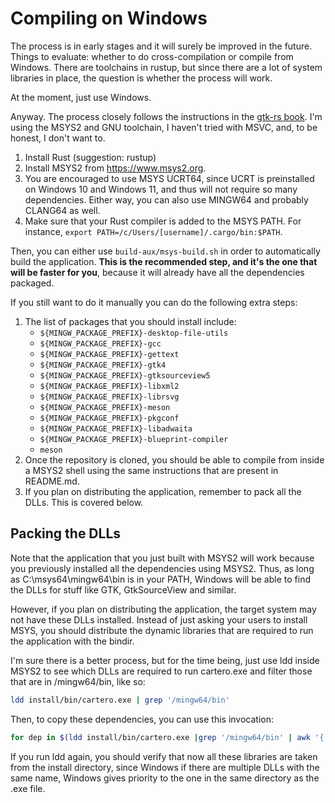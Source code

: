 # Compiling on Windows


The process is in early stages and it will surely be improved in the future.
Things to evaluate: whether to do cross-compilation or compile from Windows.
There are toolchains in rustup, but since there are a lot of system libraries
in place, the question is whether the process will work.

At the moment, just use Windows.

Anyway. The process closely follows the instructions in the [gtk-rs book][win].
I'm using the MSYS2 and GNU toolchain, I haven't tried with MSVC, and, to be
honest, I don't want to.

1. Install Rust (suggestion: rustup)
1. Install MSYS2 from https://www.msys2.org.
1. You are encouraged to use MSYS UCRT64, since UCRT is preinstalled on Windows
   10 and Windows 11, and thus will not require so many dependencies. Either way,
   you can also use MINGW64 and probably CLANG64 as well.
1. Make sure that your Rust compiler is added to the MSYS PATH. For instance,
   `export PATH=/c/Users/[username]/.cargo/bin:$PATH`.

Then, you can either use `build-aux/msys-build.sh` in order to automatically build
the application. **This is the recommended step, and it's the one that will be
faster for you**, because it will already have all the dependencies packaged.

If you still want to do it manually you can do the following extra steps:

1. The list of packages that you should install include:
   * `${MINGW_PACKAGE_PREFIX}-desktop-file-utils`
   * `${MINGW_PACKAGE_PREFIX}-gcc`
   * `${MINGW_PACKAGE_PREFIX}-gettext`
   * `${MINGW_PACKAGE_PREFIX}-gtk4`
   * `${MINGW_PACKAGE_PREFIX}-gtksourceview5`
   * `${MINGW_PACKAGE_PREFIX}-libxml2`
   * `${MINGW_PACKAGE_PREFIX}-librsvg`
   * `${MINGW_PACKAGE_PREFIX}-meson`
   * `${MINGW_PACKAGE_PREFIX}-pkgconf`
   * `${MINGW_PACKAGE_PREFIX}-libadwaita`
   * `${MINGW_PACKAGE_PREFIX}-blueprint-compiler`
   * `meson`
1. Once the repository is cloned, you should be able to compile from inside a
MSYS2 shell using the same instructions that are present in README.md.
1. If you plan on distributing the application, remember to pack all the DLLs.
   This is covered below.

## Packing the DLLs

Note that the application that you just built with MSYS2 will work because you
previously installed all the dependencies using MSYS2. Thus, as long as
C:\msys64\mingw64\bin is in your PATH, Windows will be able to find the DLLs for
stuff like GTK, GtkSourceView and similar.

However, if you plan on distributing the application, the target system may not
have these DLLs installed. Instead of just asking your users to install MSYS,
you should distribute the dynamic libraries that are required to run the
application with the bindir.

I'm sure there is a better process, but for the time being, just use ldd inside
MSYS2 to see which DLLs are required to run cartero.exe and filter those that
are in /mingw64/bin, like so:

```sh
ldd install/bin/cartero.exe | grep '/mingw64/bin'
```

Then, to copy these dependencies, you can use this invocation:

```sh
for dep in $(ldd install/bin/cartero.exe |grep '/mingw64/bin' | awk '{ print $1 }'); do cp /mingw64/bin/$dep install/bin; done
```

If you run ldd again, you should verify that now all these libraries are taken
from the install directory, since Windows if there are multiple DLLs with the
same name, Windows gives priority to the one in the same directory as the .exe
file.

[win]: https://gtk-rs.org/gtk4-rs/stable/latest/book/installation_windows.html

